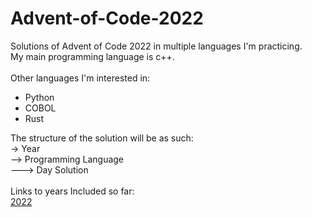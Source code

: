 # Advent-of-Code-2022
Solutions of Advent of Code 2022 in multiple languages I'm practicing.\
My main programming language is c++.\
\
Other languages I'm interested in:
- Python
- COBOL
- Rust 

The structure of the solution will be as such:\
-> Year\
--> Programming Language\
---> Day Solution\
\
Links to years Included so far:\
[2022](https://adventofcode.com/2022)
